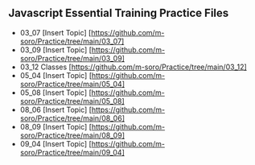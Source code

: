 ## Javascript Essential Training Practice Files

- 03_07 [Insert Topic] [https://github.com/m-soro/Practice/tree/main/03_07]
- 03_09 [Insert Topic] [https://github.com/m-soro/Practice/tree/main/03_09]
- 03_12 Classes [https://github.com/m-soro/Practice/tree/main/03_12]
- 05_04 [Insert Topic] [https://github.com/m-soro/Practice/tree/main/05_04]
- 05_08 [Insert Topic] [https://github.com/m-soro/Practice/tree/main/05_08]
- 08_06 [Insert Topic] [https://github.com/m-soro/Practice/tree/main/08_06]
- 08_09 [Insert Topic] [https://github.com/m-soro/Practice/tree/main/08_09]
- 09_04 [Insert Topic] [https://github.com/m-soro/Practice/tree/main/09_04]
